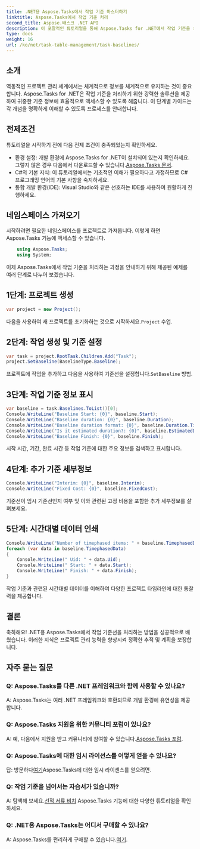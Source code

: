 ```yaml
---
title: .NET용 Aspose.Tasks에서 작업 기준 마스터하기
linktitle: Aspose.Tasks에서 작업 기준 처리
second_title: Aspose.태스크 .NET API
description: 이 포괄적인 튜토리얼을 통해 Aspose.Tasks for .NET에서 작업 기준을 처리하는 방법을 알아보세요. 오늘 귀하의 프로젝트 관리 기술을 향상시키십시오!
type: docs
weight: 16
url: /ko/net/task-table-management/task-baselines/
---
```

## 소개
역동적인 프로젝트 관리 세계에서는 체계적으로 정보를 체계적으로 유지하는 것이 중요합니다. Aspose.Tasks for .NET은 작업 기준을 처리하기 위한 강력한 솔루션을 제공하여 귀중한 기준 정보에 효율적으로 액세스할 수 있도록 해줍니다. 이 단계별 가이드는 각 개념을 명확하게 이해할 수 있도록 프로세스를 안내합니다.
## 전제조건
튜토리얼을 시작하기 전에 다음 전제 조건이 충족되었는지 확인하세요.
-  환경 설정: 개발 환경에 Aspose.Tasks for .NET이 설치되어 있는지 확인하세요. 그렇지 않은 경우 다음에서 다운로드할 수 있습니다.[Aspose.Tasks 문서](https://reference.aspose.com/tasks/net/).
- C#의 기본 지식: 이 튜토리얼에서는 기초적인 이해가 필요하다고 가정하므로 C# 프로그래밍 언어의 기본 사항을 숙지하세요.
- 통합 개발 환경(IDE): Visual Studio와 같은 선호하는 IDE를 사용하여 원활하게 진행하세요.
## 네임스페이스 가져오기
시작하려면 필요한 네임스페이스를 프로젝트로 가져옵니다. 이렇게 하면 Aspose.Tasks 기능에 액세스할 수 있습니다.
```csharp
    using Aspose.Tasks;
    using System;
```
이제 Aspose.Tasks에서 작업 기준을 처리하는 과정을 안내하기 위해 제공된 예제를 여러 단계로 나누어 보겠습니다.
## 1단계: 프로젝트 생성
```csharp
var project = new Project();
```
 다음을 사용하여 새 프로젝트를 초기화하는 것으로 시작하세요.`Project` 수업.
## 2단계: 작업 생성 및 기준 설정
```csharp
var task = project.RootTask.Children.Add("Task");
project.SetBaseline(BaselineType.Baseline);
```
 프로젝트에 작업을 추가하고 다음을 사용하여 기준선을 설정합니다.`SetBaseline` 방법.
## 3단계: 작업 기준 정보 표시
```csharp
var baseline = task.Baselines.ToList()[0];
Console.WriteLine("Baseline Start: {0}", baseline.Start);
Console.WriteLine("Baseline duration: {0}", baseline.Duration);
Console.WriteLine("Baseline duration format: {0}", baseline.Duration.TimeUnit);
Console.WriteLine("Is it estimated duration?: {0}", baseline.EstimatedDuration);
Console.WriteLine("Baseline Finish: {0}", baseline.Finish);
```
시작 시간, 기간, 완료 시간 등 작업 기준에 대한 주요 정보를 검색하고 표시합니다.
## 4단계: 추가 기준 세부정보
```csharp
Console.WriteLine("Interim: {0}", baseline.Interim);
Console.WriteLine("Fixed Cost: {0}", baseline.FixedCost);
```
기준선이 임시 기준선인지 여부 및 이와 관련된 고정 비용을 포함한 추가 세부정보를 살펴보세요.
## 5단계: 시간대별 데이터 인쇄
```csharp
Console.WriteLine("Number of timephased items: " + baseline.TimephasedData.Count);
foreach (var data in baseline.TimephasedData)
{
    Console.WriteLine(" Uid: " + data.Uid);
    Console.WriteLine(" Start: " + data.Start);
    Console.WriteLine(" Finish: " + data.Finish);
}
```
작업 기준과 관련된 시간대별 데이터를 이해하여 다양한 프로젝트 타임라인에 대한 통찰력을 제공합니다.
## 결론
축하해요! .NET용 Aspose.Tasks에서 작업 기준선을 처리하는 방법을 성공적으로 배웠습니다. 이러한 지식은 프로젝트 관리 능력을 향상시켜 정확한 추적 및 계획을 보장합니다.
## 자주 묻는 질문
### Q: Aspose.Tasks를 다른 .NET 프레임워크와 함께 사용할 수 있나요?
A: Aspose.Tasks는 여러 .NET 프레임워크와 호환되므로 개발 환경에 유연성을 제공합니다.
### Q: Aspose.Tasks 지원을 위한 커뮤니티 포럼이 있나요?
 A: 예, 다음에서 지원을 받고 커뮤니티에 참여할 수 있습니다.[Aspose.Tasks 포럼](https://forum.aspose.com/c/tasks/15).
### Q: Aspose.Tasks에 대한 임시 라이선스를 어떻게 얻을 수 있나요?
 답: 방문하다[여기](https://purchase.aspose.com/temporary-license/)Aspose.Tasks에 대한 임시 라이센스를 얻으려면.
### Q: 작업 기준을 넘어서는 자습서가 있습니까?
 A: 탐색해 보세요.[선적 서류 비치](https://reference.aspose.com/tasks/net/) Aspose.Tasks 기능에 대한 다양한 튜토리얼을 확인하세요.
### Q: .NET용 Aspose.Tasks는 어디서 구매할 수 있나요?
 A: Aspose.Tasks를 편리하게 구매할 수 있습니다.[여기](https://purchase.aspose.com/buy).